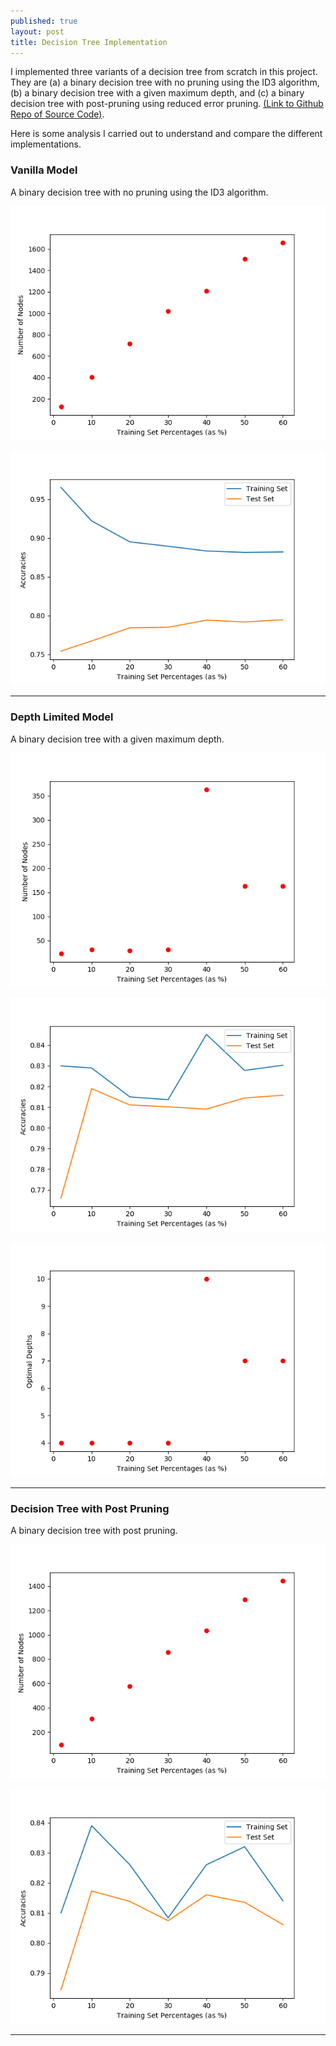 ```yaml
---
published: true
layout: post
title: Decision Tree Implementation
---
```

I implemented three variants of a decision tree from scratch in this project. They are (a) a binary decision tree with no pruning using the ID3 algorithm, (b) a binary decision tree with a given maximum depth, and (c) a binary decision tree with post-pruning using reduced error pruning. [(Link to Github Repo of Source Code)](https://github.com/aakashpydi/DecisionTreeImplementation). 

Here is some analysis I carried out to understand and compare the different implementations. 

### Vanilla Model
A binary decision tree with no pruning using the ID3 algorithm.

![](/images/decision_tree_images/vanilla_node_count.png)

![](/images/decision_tree_images/vanilla_accuracies.png)

---

### Depth Limited Model
A binary decision tree with a given maximum depth.

![](/images/decision_tree_images/depth_node_count.png)

![](/images/decision_tree_images/depth_accuracies.png)

![](/images/decision_tree_images/depth_optimal_depth.png)

---

### Decision Tree with Post Pruning
A binary decision tree with post pruning.

![](/images/decision_tree_images/prune_node_count.png)

![](/images/decision_tree_images/prune_accuracies.png)

---
